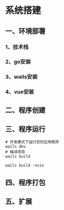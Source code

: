 # 系统搭建

## 一、环境部署
### 1、技术栈
### 2、go安装
### 3、wails安装
### 4、vue安装

## 二、程序创建

## 三、程序运行
```shell
# 开发模式下运行您的应用程序
wails dev 
# 编译项目
wails build

wails build -nsis
```

## 四、程序打包

## 五、扩展
